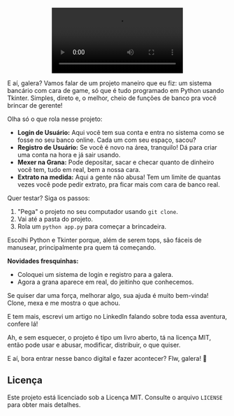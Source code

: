 <div align="center">

![Descrição do GIF](/assets/execução%20do%20programa.webm)


</div>
E aí, galera? Vamos falar de um projeto maneiro que eu fiz: um sistema bancário com cara de game, só que é tudo programado em Python usando Tkinter. Simples, direto e, o melhor, cheio de funções de banco pra você brincar de gerente!

Olha só o que rola nesse projeto:

- **Login de Usuário:** Aqui você tem sua conta e entra no sistema como se fosse no seu banco online. Cada um com seu espaço, sacou?
- **Registro de Usuário:** Se você é novo na área, tranquilo! Dá para criar uma conta na hora e já sair usando.
- **Mexer na Grana:** Pode depositar, sacar e checar quanto de dinheiro você tem, tudo em real, bem a nossa cara.
- **Extrato na medida:** Aqui a gente não abusa! Tem um limite de quantas vezes você pode pedir extrato, pra ficar mais com cara de banco real.

Quer testar? Siga os passos:

1. "Pega" o projeto no seu computador usando `git clone`.
2. Vai até a pasta do projeto.
3. Rola um `python app.py` para começar a brincadeira.

Escolhi Python e Tkinter porque, além de serem tops, são fáceis de manusear, principalmente pra quem tá começando.

**Novidades fresquinhas:**
- Coloquei um sistema de login e registro para a galera.
- Agora a grana aparece em real, do jeitinho que conhecemos.

Se quiser dar uma força, melhorar algo, sua ajuda é muito bem-vinda! Clone, mexa e me mostra o que achou.

E tem mais, escrevi um artigo no LinkedIn falando sobre toda essa aventura, confere lá!

Ah, e sem esquecer, o projeto é tipo um livro aberto, tá na licença MIT, então pode usar e abusar, modificar, distribuir, o que quiser.

E aí, bora entrar nesse banco digital e fazer acontecer? Flw, galera! 🚀

## Licença

Este projeto está licenciado sob a Licença MIT. Consulte o arquivo `LICENSE` para obter mais detalhes.
